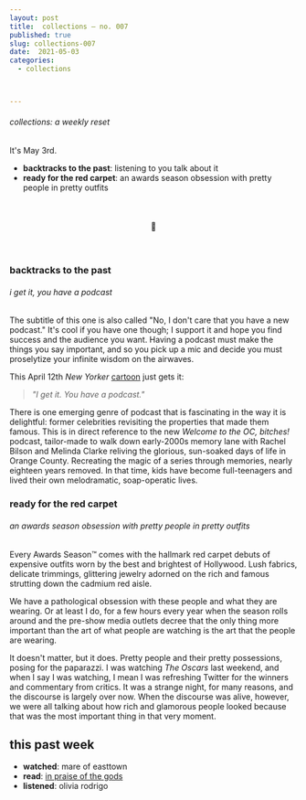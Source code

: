 ```yaml
---
layout: post
title:  collections — no. 007
published: true
slug: collections-007
date:  2021-05-03
categories:
  - collections



---
```


###### collections: a weekly reset



It's May 3rd. 

- **backtracks to the past**: listening to you talk about it
- **ready for the red carpet**: an awards season obsession with pretty people in pretty outfits

<br />

<h4 style="text-align:center">💌</h4>

<!--more-->

<br/>


### backtracks to the past

###### i get it, you have a podcast

The subtitle of this one is also called "No, I don't care that you have a new podcast." It's cool if you have one though; I support it and hope you find success and the audience you want. Having a podcast must make the things you say important, and so you pick up a mic and decide you must proselytize your infinite wisdom on the airwaves. 

This April 12th *New Yorker* [cartoon](https://www.newyorker.com/cartoons/issue-cartoons/cartoons-from-the-april-12-2021-issue) just gets it:

> *"I get it. You have a podcast."*

There is one emerging genre of podcast that is fascinating in the way it is delightful: former celebrities revisiting the properties that made them famous. This is in direct reference to the new *Welcome to the OC, bitches!* podcast, tailor-made to walk down early-2000s memory lane with Rachel Bilson and Melinda Clarke reliving the glorious, sun-soaked days of life in Orange County. Recreating the magic of a series through memories, nearly eighteen years removed. In that time, kids have become full-teenagers and lived their own melodramatic, soap-operatic lives. 



### ready for the red carpet

###### an awards season obsession with pretty people in pretty outfits

Every Awards Season™  comes with the hallmark red carpet debuts of expensive outfits worn by the best and brightest of Hollywood. Lush fabrics, delicate trimmings, glittering jewelry adorned on the rich and famous strutting down the cadmium red aisle. 

We have a pathological obsession with these people and what they are wearing. Or at least I do, for a few hours every year when the season rolls around and the pre-show media outlets decree that the only thing more important than the art of what people are watching is the art that the people are wearing. 

It doesn't matter, but it does. Pretty people and their pretty possessions, posing for the paparazzi. I was watching *The Oscars* last weekend, and when I say I was watching, I mean I was refreshing Twitter for the winners and commentary from critics. It was a strange night, for many reasons, and the discourse is largely over now. When the discourse was alive, however, we were all talking about how rich and glamorous people looked because that was the most important thing in that very moment.



## this past week

- **watched**: mare of easttown
- **read**: [in praise of the gods](https://simonsarris.substack.com/p/in-praise-of-the-gods)
- **listened**: olivia rodrigo